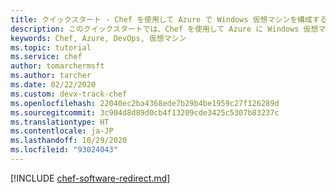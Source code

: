 ```yaml
---
title: クイックスタート - Chef を使用して Azure で Windows 仮想マシンを構成する
description: このクイックスタートでは、Chef を使用して Azure に Windows 仮想マシンをデプロイおよび構成する方法について説明します
keywords: Chef, Azure, DevOps, 仮想マシン
ms.topic: tutorial
ms.service: chef
author: tomarchermsft
ms.author: tarcher
ms.date: 02/22/2020
ms.custom: devx-track-chef
ms.openlocfilehash: 22040ec2ba4368ede7b29b4be1959c27f126289d
ms.sourcegitcommit: 3c904d8d89d0cb4f13209cde3425c5307b83237c
ms.translationtype: HT
ms.contentlocale: ja-JP
ms.lasthandoff: 10/29/2020
ms.locfileid: "93024043"
---
```

[!INCLUDE [chef-software-redirect.md](includes/chef-software-redirect.md)]